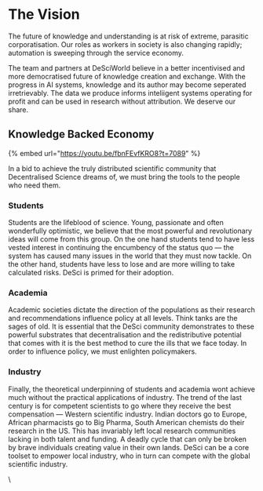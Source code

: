 # The Vision

The future of knowledge and understanding is at risk of extreme, parasitic corporatisation. Our roles as workers in society is also changing rapidly; automation is sweeping through the service economy.&#x20;

The team and partners at DeSciWorld believe in a better incentivised and more democratised future of knowledge creation and exchange. With the progress in AI systems, knowledge and its author may become seperated irretrievably. The data we produce informs inteliigent systems operating for profit and can be used in research without attribution. We deserve our share.

## Knowledge Backed Economy

{% embed url="https://youtu.be/fbnFEvfKRO8?t=7089" %}



In a bid to achieve the truly distributed scientific community that Decentralised Science dreams of, we must bring the tools to the people who need them.

### Students <a href="#ea99" id="ea99"></a>

Students are the lifeblood of science. Young, passionate and often wonderfully optimistic, we believe that the most powerful and revolutionary ideas will come from this group. On the one hand students tend to have less vested interest in continuing the encumbency of the status quo — the system has caused many issues in the world that they must now tackle. On the other hand, students have less to lose and are more willing to take calculated risks. DeSci is primed for their adoption.

### Academia <a href="#e8d3" id="e8d3"></a>

Academic societies dictate the direction of the populations as their research and recommendations influence policy at all levels. Think tanks are the sages of old. It is essential that the DeSci community demonstrates to these powerful substrates that decentralisation and the redistributive potential that comes with it is the best method to cure the ills that we face today. In order to influence policy, we must enlighten policymakers.

### Industry <a href="#id-2e3c" id="id-2e3c"></a>

Finally, the theoretical underpinning of students and academia wont achieve much without the practical applications of industry. The trend of the last century is for competent scientists to go where they receive the best compensation — Western scientific industry. Indian doctors go to Europe, African pharmacists go to Big Pharma, South American chemists do their research in the US. This has invariably left local research communities lacking in both talent and funding. A deadly cycle that can only be broken by brave individuals creating value in their own lands. DeSci can be a core toolset to empower local industry, who in turn can compete with the global scientific industry.

\
